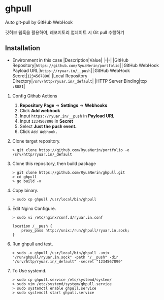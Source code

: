 # ghpull

Auto git-pull by GitHub WebHook

깃허브 웹훅을 활용하여, 레포지토리 업데이트 시 Git pull 수행하기

## Installation

- Environment in this case
    |Description|Value|
    |-|-|
    |GitHub Repository|`https://github.com/RyuaNerin/portfolio`|
    |GitHub WebHook Payload URL|`https://ryuar.in/__push`|
    |GitHub WebHook Secret|`1234567890`|
    |Local Repository Directory|`/srv/http/ryuar.in/_default`|
    |HTTP Server Binding|tcp `:8081`|

1. Config Github Actions
    1. **Repository Page** -> **Settings** -> **Webhooks**
    1. Click **Add webhook**
    1. Input `https://ryuar.in/__push` in **Payload URL**
    1. Input `1234567890` in **Secret**
    1. Select **Just the push event.**
    1. Click `Add Webhook.`

1. Clone target repository.

    ```shell
    > git clone https://github.com/RyuaNerin/portfolio -o /srv/http/ryuar.in/_default
    ```

1. Clone this repository, then build package

    ```shell
    > git clone https://github.com/RyuaNerin/ghpull.git
    > cd ghpull
    > go build -v
    ```

1. Copy binary.

    ```shell
    > sudo cp ghpull /usr/local/bin/ghpull
    ```

1. Edit Nginx Configure.

    ```shell
    > sudo vi /etc/nginx/conf.d/ryuar.in.conf
    ```

    ```nginx
    location /__push {
        proxy_pass http://unix:/run/ghpull/ryuar.in.sock;
    }
    ```

1. Run ghpull and test.

    ```shell
    > sudo -u ghpull /usr/local/bin/ghpull -unix "/run/ghpull/ryuar.in.sock" -path "/__push" -dir "/srv/http/ryuar.in/_default" -secret "1234567890"
    ```

1. To Use systemd.

    ```shell
    > sudo cp ghpull.service /etc/systemd/system/
    > sudo vim /etc/systemd/system/ghpull.service
    > sudo systemctl enable ghpull.service
    > sudo systemctl start ghpull.service
    ```
